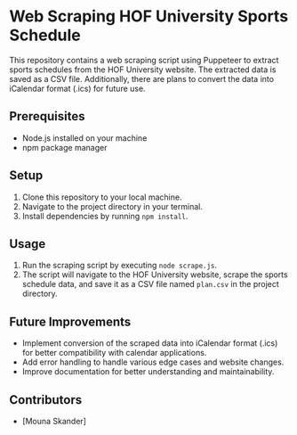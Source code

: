 # Web Scraping HOF University Sports Schedule

This repository contains a web scraping script using Puppeteer to extract sports schedules from the HOF University website. The extracted data is saved as a CSV file. Additionally, there are plans to convert the data into iCalendar format (.ics) for future use.

## Prerequisites
- Node.js installed on your machine
- npm package manager

## Setup
1. Clone this repository to your local machine.
2. Navigate to the project directory in your terminal.
3. Install dependencies by running `npm install`.

## Usage
1. Run the scraping script by executing `node scrape.js`.
2. The script will navigate to the HOF University website, scrape the sports schedule data, and save it as a CSV file named `plan.csv` in the project directory.

## Future Improvements
- Implement conversion of the scraped data into iCalendar format (.ics) for better compatibility with calendar applications.
- Add error handling to handle various edge cases and website changes.
- Improve documentation for better understanding and maintainability.

## Contributors
- [Mouna Skander]


